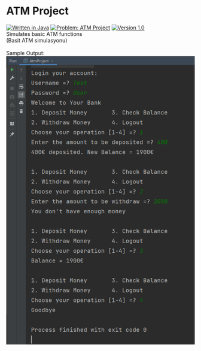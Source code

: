 # ATM Project
[![Written in Java](https://img.shields.io/badge/language-java-green)](#)
[![Problem: ATM Project](https://img.shields.io/badge/problem-ATM%20Project-important)](#)
[![Version 1.0](https://img.shields.io/badge/version-1.0-informational)](#)\
Simulates basic ATM functions\
(Basit ATM simulasyonu)\
\
Sample Output:\
[![Sample Output](/assets/images/atmproject.png)](#)

